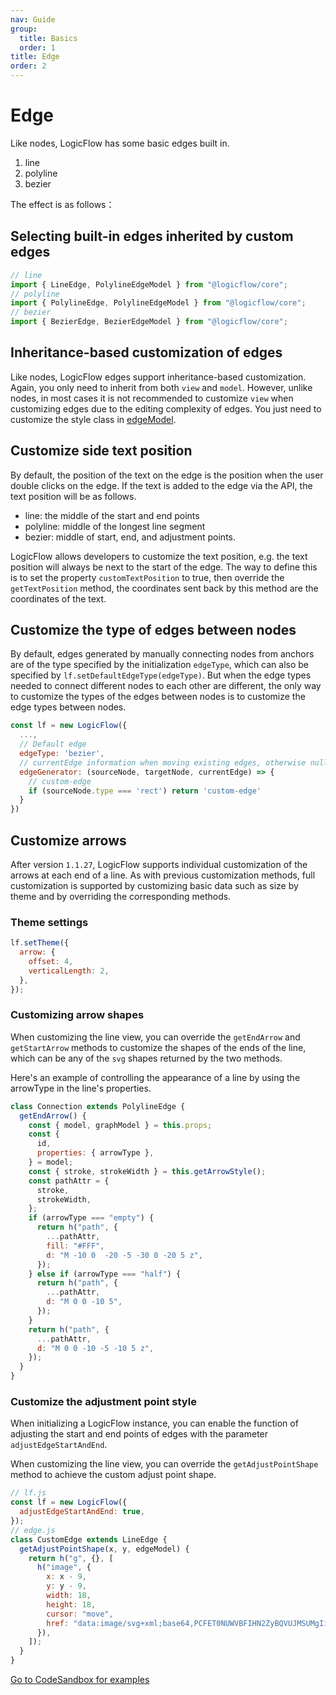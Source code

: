 ```yaml
---
nav: Guide
group:
  title: Basics
  order: 1
title: Edge
order: 2
---
```


# Edge

Like nodes, LogicFlow has some basic edges built in.

1. line
1. polyline
1. bezier

The effect is as follows：

<code id="edge-shapes" src="../../src/tutorial/basic/edge/shapes"></code>


## Selecting built-in edges inherited by custom edges

```jsx | pure
// line
import { LineEdge, PolylineEdgeModel } from "@logicflow/core";
// polyline
import { PolylineEdge, PolylineEdgeModel } from "@logicflow/core";
// bezier
import { BezierEdge, BezierEdgeModel } from "@logicflow/core";
```

## Inheritance-based customization of edges

Like nodes, LogicFlow edges support inheritance-based customization. Again, you only need to inherit from both `view` and `model`.
However, unlike nodes, in most cases it is not recommended to customize `view` when customizing edges due to the editing complexity of edges.
You just need to customize the style class in [edgeModel](/en-US/api/edge-model-api).

<code id="edge-custom" src="../../src/tutorial/basic/edge/custom"></code>

## Customize side text position

By default, the position of the text on the edge is the position when the user double clicks on the edge. If the text is added to the edge via the API, the text position will be as follows.

- line: the middle of the start and end points
- polyline: middle of the longest line segment
- bezier: middle of start, end, and adjustment points.

LogicFlow allows developers to customize the text position, e.g. the text position will always be next to the start of the edge. The way to define this is to set the property `customTextPosition` to true, then override the `getTextPosition` method, the coordinates sent back by this method are the coordinates of the text.

<code id="edge-text" src="../../src/tutorial/basic/edge/textPosition"></code>

## Customize the type of edges between nodes

By default, edges generated by manually connecting nodes from anchors are of the type specified by the initialization `edgeType`, which can also be specified by `lf.setDefaultEdgeType(edgeType)`. But when the edge types needed to connect different nodes to each other are different, the only way to customize the types of the edges between nodes is to customize the edge types between nodes.

```jsx | pure
const lf = new LogicFlow({
  ...,
  // Default edge
  edgeType: 'bezier',
  // currentEdge information when moving existing edges, otherwise null
  edgeGenerator: (sourceNode, targetNode, currentEdge) => {
    // custom-edge
    if (sourceNode.type === 'rect') return 'custom-edge'
  }
})

```

## Customize arrows

After version `1.1.27`, LogicFlow supports individual customization of the arrows at each end of a line. As with previous customization methods, full customization is supported by customizing basic data such as size by theme and by overriding the corresponding methods.

### Theme settings

```jsx | pure
lf.setTheme({
  arrow: {
    offset: 4,
    verticalLength: 2,
  },
});
```

### Customizing arrow shapes

When customizing the line view, you can override the `getEndArrow` and `getStartArrow` methods to customize the shapes of the ends of the line, which can be any of the `svg` shapes returned by the two methods.

Here's an example of controlling the appearance of a line by using the arrowType in the line's properties.

```jsx | pure
class Connection extends PolylineEdge {
  getEndArrow() {
    const { model, graphModel } = this.props;
    const {
      id,
      properties: { arrowType },
    } = model;
    const { stroke, strokeWidth } = this.getArrowStyle();
    const pathAttr = {
      stroke,
      strokeWidth,
    };
    if (arrowType === "empty") {
      return h("path", {
        ...pathAttr,
        fill: "#FFF",
        d: "M -10 0  -20 -5 -30 0 -20 5 z",
      });
    } else if (arrowType === "half") {
      return h("path", {
        ...pathAttr,
        d: "M 0 0 -10 5",
      });
    }
    return h("path", {
      ...pathAttr,
      d: "M 0 0 -10 -5 -10 5 z",
    });
  }
}
```

### Customize the adjustment point style

When initializing a LogicFlow instance, you can enable the function of adjusting the start and end points of edges with the parameter `adjustEdgeStartAndEnd`.

When customizing the line view, you can override the `getAdjustPointShape` method to achieve the custom adjust point shape.

```jsx | pure
// lf.js
const lf = new LogicFlow({
  adjustEdgeStartAndEnd: true,
});
// edge.js
class CustomEdge extends LineEdge {
  getAdjustPointShape(x, y, edgeModel) {
    return h("g", {}, [
      h("image", {
        x: x - 9,
        y: y - 9,
        width: 18,
        height: 18,
        cursor: "move",
        href: "data:image/svg+xml;base64,PCFET0NUWVBFIHN2ZyBQVUJMSUMgIi0vL1czQy8vRFREIFNWRyAxLjEvL0VOIiAiaHR0cDovL3d3dy53My5vcmcvR3JhcGhpY3MvU1ZHLzEuMS9EVEQvc3ZnMTEuZHRkIj48c3ZnIHhtbG5zPSJodHRwOi8vd3d3LnczLm9yZy8yMDAwL3N2ZyIgeG1sbnM6eGxpbms9Imh0dHA6Ly93d3cudzMub3JnLzE5OTkveGxpbmsiIHdpZHRoPSIyMnB4IiBoZWlnaHQ9IjIycHgiIHZlcnNpb249IjEuMSI+PGNpcmNsZSBjeD0iMTEiIGN5PSIxMSIgcj0iNyIgc3Ryb2tlPSIjZmZmIiBmaWxsPSIjMjliNmYyIi8+PGNpcmNsZSBjeD0iMTEiIGN5PSIxMSIgcj0iMyIgc3Ryb2tlPSIjZmZmIiBmaWxsPSJ0cmFuc3BhcmVudCIvPjwvc3ZnPg==",
      }),
    ]);
  }
}
```
<a href="https://codesandbox.io/embed/logicflow026-edgeanimation-forked-fdg3v0?fontsize=14&hidenavigation=1&theme=dark" target="_blank">Go to CodeSandbox for examples</a>

